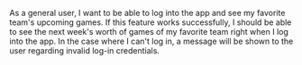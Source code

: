 As a general user, I want to be able to log into the app and see my favorite team's upcoming games. If this feature works successfully, I should be able to see the next week's worth of games of my favorite team right when I log into the app. In the case where I can't log in, a message will be shown to the user regarding invalid log-in credentials.